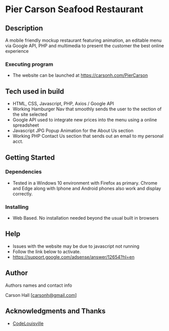 # Pier Carson Seafood Restaurant

## Description

A mobile friendly mockup restaurant featuring animation, an editable menu via Google API, PHP and multimedia to present the customer the best online experience 

### Executing program

* The website can be launched at https://carsonh.com/PierCarson

## Tech used in build

* HTML, CSS, Javascript, PHP, Axios / Google API
* Working Hamburger Nav that smoothly sends the user to the section of the site selected
* Google API used to integrate new prices into the menu using a online spreadsheet
* Javascript JPG Popup Animation for the About Us section
* Working PHP Contact Us section that sends out an email to my personal acct.


## Getting Started

### Dependencies

* Tested in a Windows 10 environment with Firefox as primary.  Chrome and Edge along with Iphone and Android phones also work and display correctly.  

### Installing

* Web Based. No installation needed beyond the usual built in browsers


## Help

* Issues with the website may be due to javascript not running
* Follow the link below to activate.  
* https://support.google.com/adsense/answer/12654?hl=en

## Author

Authors names and contact info

Carson Hall
[carsonh@gmail.com]

## Acknowledgments and Thanks

* [CodeLouisville](https://codelouisville.org)


